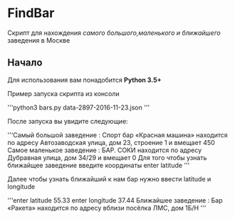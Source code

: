 # FindBar

Скрипт для нахождения  _самого большого,маленького и ближайшего_ заведения в Москве

## Начало
Для использования вам понадобится **Python 3.5+**

Пример запуска скрипта из консоли

'''python3 bars.py data-2897-2016-11-23.json '''

После запуска вы увидите следующие:

'''Самый большой заведение : Спорт бар «Красная машина» находится по адресу Автозаводская улица, дом 23, строение 1 и вмещает 450
Самое маленькое заведение : БАР. СОКИ находится по адресу Дубравная улица, дом 34/29 и вмещает 0
Для того чтобы узнать ближайщее заведение введите координаты
enter latitude
'''

Далее чтобы узнать ближайший к нам бар нужно ввести latitude и longitude

'''enter latitude
55.33
enter longitude
37.44
Ближайшее заведение : Бар «Ракета» находится по адресу вблизи посёлка ЛМС, дом 1Б/Н
'''
